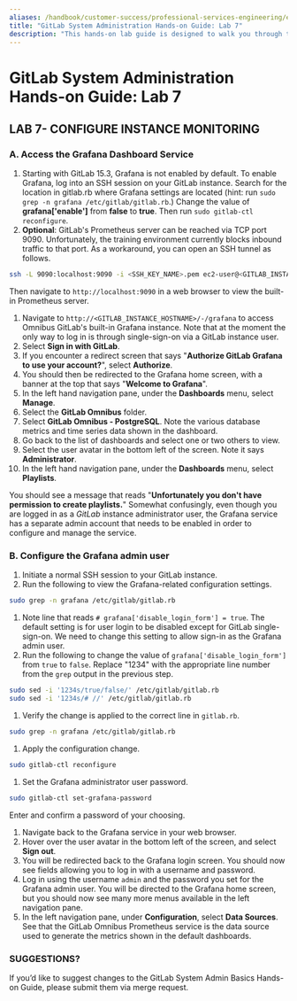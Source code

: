 ```yaml
---
aliases: /handbook/customer-success/professional-services-engineering/education-services/sysadminhandsonlab7.html
title: "GitLab System Administration Hands-on Guide: Lab 7"
description: "This hands-on lab guide is designed to walk you through the lab exercises used in the GitLab System Administration course."
---
```


# GitLab System Administration Hands-on Guide: Lab 7


## LAB 7- CONFIGURE INSTANCE MONITORING

### A. Access the Grafana Dashboard Service

1. Starting with GitLab 15.3, Grafana is not enabled by default. To enable Grafana, log into an SSH session on your GitLab instance. Search for the location in gitlab.rb where Grafana settings are located (hint: run `sudo grep -n grafana /etc/gitlab/gitlab.rb`.) Change the value of <strong>grafana['enable']</strong> from <strong>false</strong> to <strong>true</strong>. Then run `sudo gitlab-ctl reconfigure`.
1. **Optional**: GitLab's Prometheus server can be reached via TCP port 9090. Unfortunately, the training environment currently blocks inbound traffic to that port. As a workaround, you can open an SSH tunnel as follows.

```bash
ssh -L 9090:localhost:9090 -i <SSH_KEY_NAME>.pem ec2-user@<GITLAB_INSTANCE_HOSTNAME>
```

Then navigate to `http://localhost:9090` in a web browser to view the built-in Prometheus server.
1. Navigate to `http://<GITLAB_INSTANCE_HOSTNAME>/-/grafana` to access Omnibus GitLab's built-in Grafana instance.
Note that at the moment the only way to log in is through single-sign-on via a GitLab instance user.
1. Select **Sign in with GitLab**.
1. If you encounter a redirect screen that says "**Authorize GitLab Grafana to use your account?**", select **Authorize**.
1. You should then be redirected to the Grafana home screen, with a banner at the top that says "**Welcome to Grafana**".
1. In the left hand navigation pane, under the **Dashboards** menu, select **Manage**.
1. Select the **GitLab Omnibus** folder.
1. Select **GitLab Omnibus - PostgreSQL**. Note the various database metrics and time series data shown in the dashboard.
1. Go back to the list of dashboards and select one or two others to view.
1. Select the user avatar in the bottom left of the screen. Note it says **Administrator**.
1. In the left hand navigation pane, under the **Dashboards** menu, select **Playlists**.

You should see a message that reads "**Unfortunately you don't have permission to create playlists.**" Somewhat confusingly, even though you are logged in as a *GitLab* instance administrator user, the Grafana service has a separate admin account that needs to be enabled in order to configure and manage the service.

### B. Configure the Grafana admin user

1. Initiate a normal SSH session to your GitLab instance.
1. Run the following to view the Grafana-related configuration settings.

```bash
sudo grep -n grafana /etc/gitlab/gitlab.rb
```

1. Note line that reads `# grafana['disable_login_form'] = true`. The default setting is for user login to be disabled except for GitLab single-sign-on. We need to change this setting to allow sign-in as the Grafana admin user.
1. Run the following to change the value of `grafana['disable_login_form']` from `true` to `false`. Replace "1234" with the appropriate line number from the `grep` output in the previous step.

```bash
sudo sed -i '1234s/true/false/' /etc/gitlab/gitlab.rb
sudo sed -i '1234s/# //' /etc/gitlab/gitlab.rb
```

1. Verify the change is applied to the correct line in `gitlab.rb`.

```bash
sudo grep -n grafana /etc/gitlab/gitlab.rb
```

1. Apply the configuration change.

```bash
sudo gitlab-ctl reconfigure
```

1. Set the Grafana administrator user password.

```bash
sudo gitlab-ctl set-grafana-password
```

Enter and confirm a password of your choosing.
1. Navigate back to the Grafana service in your web browser.
1. Hover over the user avatar in the bottom left of the screen, and select **Sign out**.
1. You will be redirected back to the Grafana login screen. You should now see fields allowing you to log in with a username and password.
1. Log in using the username `admin` and the password you set for the Grafana admin user. You will be directed to the Grafana home screen, but you should now see many more menus available in the left navigation pane.
1. In the left navigation pane, under **Configuration**, select **Data Sources**. See that the GitLab Omnibus Prometheus service is the data source used to generate the metrics shown in the default dashboards.


### SUGGESTIONS?

If you’d like to suggest changes to the GitLab System Admin Basics Hands-on Guide, please submit them via merge request.

